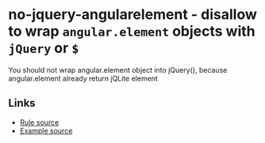 <!-- WARNING: Generated documentation. Edit docs and examples in the rule and examples file ('rules/no-jquery-angularelement.js', 'examples/no-jquery-angularelement.js'). -->

# no-jquery-angularelement - disallow to wrap `angular.element` objects with `jQuery` or `$`

You should not wrap angular.element object into jQuery(), because angular.element already return jQLite element

## Links

* [Rule source](../rules/no-jquery-angularelement.js)
* [Example source](../examples/no-jquery-angularelement.js)

